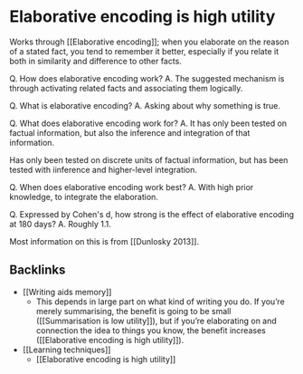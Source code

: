 # Elaborative encoding is high utility
Works through [[Elaborative encoding]]; when you elaborate on the reason of a stated fact, you tend to remember it better, especially if you relate it both in similarity and difference to other facts.

Q. How does elaborative encoding work?
A. The suggested mechanism is through activating related facts and associating them logically.

Q. What is elaborative encoding?
A. Asking about why something is true.

Q. What does elaborative encoding work for?
A. It has only been tested on factual information, but also the inference and integration of that information.

Has only been tested on discrete units of factual information, but has been tested with iinference and higher-level integration.

Q. When does elaborative encoding work best?
A. With high prior knowledge, to integrate the elaboration.

Q. Expressed by Cohen's d, how strong is the effect of elaborative encoding at 180 days?
A. Roughly 1.1.

Most information on this is from [[Dunlosky 2013]].

## Backlinks
* [[Writing aids memory]]
	* This depends in large part on what kind of writing you do. If you’re merely summarising, the benefit is going to be small ([[Summarisation is low utility]]), but if you’re elaborating on and connection the idea to things you know, the benefit increases ([[Elaborative encoding is high utility]]). 
* [[Learning techniques]]
	* [[Elaborative encoding is high utility]]

<!-- #Life -->

<!-- {BearID:316EAD4F-9616-46E0-BA14-F8C1F832CDC7-15756-000013035A8DDB4A} -->
